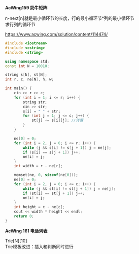 
**AcWing159 奶牛矩阵**

n-next[n]就是最小循环节的长度，行的最小循环节*列的最小循环节          
求行列的循环节  
    
https://www.acwing.com/solution/content/114474/  


```cpp
#include <iostream>
#include <cstring>
#include <string>

using namespace std;
const int N = 10010;

string s[N], st[N];
int r, c, ne[N], h, w;

int main() {
    cin >> r >> c;
    for (int i = 1; i <= r; i++) {
        string str;
        cin >> str;
        s[i] = " " + str;
        for (int j = 1; j <= c; j++) {
            st[j] += s[i][j]; //转置
        }
    }

    ne[0] = 0;
    for (int i = 2, j = 0; i <= r; i++) {
        while (j && s[i] != s[j + 1]) j = ne[j];
        if (s[i] == s[j + 1]) j++;
        ne[i] = j;
    }
    int width = r - ne[r];

    memset(ne, 0, sizeof(ne[0]));
    ne[0] = 0;
    for (int i = 2, j = 0; i <= c; i++) {
        while (j && st[i] != st[j + 1]) j = ne[j];
        if (st[i] == st[j + 1]) j++;
        ne[i] = j;
    }
    int height = c - ne[c];
    cout << width * height << endl;
    return 0;
}

```

**AcWing 161 电话列表**

Trie[N][10]    
Trie模板改进：插入和判断同时进行     


